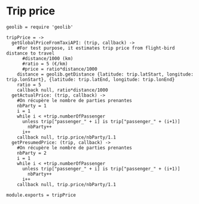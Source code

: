 # Trip price

    geolib = require 'geolib'

    tripPrice = ->
      getGlobalPriceFromTaxiAPI: (trip, callback) ->
        #For test purpose, it estimates trip price from flight-bird distance to travel
          #distance/1000 (km)
          #ratio = 5 (€/km)
          #price = ratio*distance/1000
        distance = geolib.getDistance {latitude: trip.latStart, longitude: trip.lonStart}, {latitude: trip.latEnd, longitude: trip.lonEnd}
        ratio = 5
        callback null, ratio*distance/1000
      getActualPrice: (trip, callback) ->
        #On récupère le nombre de parties prenantes
        nbParty = 1
        i = 1
        while i < +trip.numberOfPassenger
          unless trip["passenger_" + i] is trip["passenger_" + (i+1)]
            nbParty++
          i++
        callback null, trip.price/nbParty/1.1
      getPresumedPrice: (trip, callback) ->
        #On récupère le nombre de parties prenantes
        nbParty = 2
        i = 1
        while i < +trip.numberOfPassenger
          unless trip["passenger_" + i] is trip["passenger_" + (i+1)]
            nbParty++
          i++
        callback null, trip.price/nbParty/1.1

    module.exports = tripPrice
